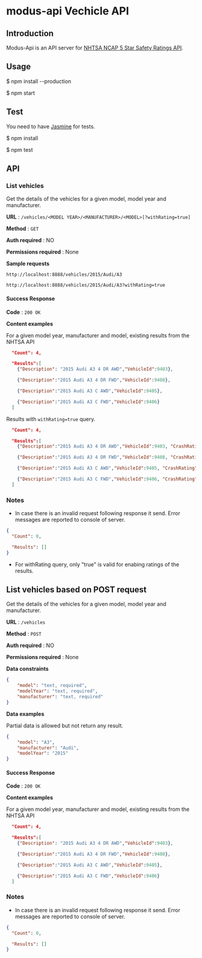 # modus-api Vechicle API

## Introduction

Modus-Api is an API server for [NHTSA NCAP 5 Star Safety Ratings API](https://one.nhtsa.gov/webapi/Default.aspx?SafetyRatings/API/5).

## Usage

$ npm install --production

$ npm start

## Test

You need to have [Jasmine](https://jasmine.github.io/) for tests.

$ npm install

$ npm test

## API

### List vehicles

Get the details of the vehicles for a given model, model year and manufacturer.

**URL** : `/vehicles/<MODEL YEAR>/<MANUFACTURER>/<MODEL>[?withRating=true]`

**Method** : `GET`

**Auth required** : NO

**Permissions required** : None

**Sample requests**

`http://localhost:8888/vehicles/2015/Audi/A3`

`http://localhost:8888/vehicles/2015/Audi/A3?withRating=true`

#### Success Response

**Code** : `200 OK`

**Content examples**

For a given model year, manufacturer and model, existing results from the NHTSA API

```json
  "Count": 4,

  "Results":[
    {"Description": "2015 Audi A3 4 DR AWD","VehicleId":9403},

    {"Description":"2015 Audi A3 4 DR FWD","VehicleId":9408},

    {"Description":"2015 Audi A3 C AWD","VehicleId":9405},

    {"Description":"2015 Audi A3 C FWD","VehicleId":9406}
  ]
```

Results with `withRating=true` query.


```json
  "Count": 4,

  "Results":[
    {"Description":"2015 Audi A3 4 DR AWD","VehicleId":9403, "CrashRating": "5" },

    {"Description":"2015 Audi A3 4 DR FWD","VehicleId":9408, "CrashRating": "5"},

    {"Description":"2015 Audi A3 C AWD","VehicleId":9405, "CrashRating":"Not Rated"},

    {"Description":"2015 Audi A3 C FWD","VehicleId":9406, "CrashRating":"Not Rated"}
  ]
```
### Notes

* In case there is an invalid request following response it send. Error messages are reported
to console of server.

```json
{
  "Count": 0,

  "Results": []
}
```
* For withRating query, only "true" is valid for enabing ratings of the results.

## List vehicles based on POST request

Get the details of the vehicles for a given model, model year and manufacturer.

**URL** : `/vehicles`

**Method** : `POST`

**Auth required** : NO

**Permissions required** : None

**Data constraints**

```json
{
    "model": "text, required",
    "modelYear": "text, required",
    "manufacturer": "text, required"
}
```

**Data examples**

Partial data is allowed but not return any result.

```json
{
    "model": "A3",
    "manufacturer": "Audi",
    "modelYear": "2015"
}
```

#### Success Response

**Code** : `200 OK`

**Content examples**

For a given model year, manufacturer and model, existing results from the NHTSA API

```json
  "Count": 4,

  "Results":[
    {"Description": "2015 Audi A3 4 DR AWD","VehicleId":9403},

    {"Description":"2015 Audi A3 4 DR FWD","VehicleId":9408},

    {"Description":"2015 Audi A3 C AWD","VehicleId":9405},

    {"Description":"2015 Audi A3 C FWD","VehicleId":9406}
  ]
```
### Notes

* In case there is an invalid request following response it send. Error messages are reported
to console of server.

```json
{
  "Count": 0,

  "Results": []
}
```